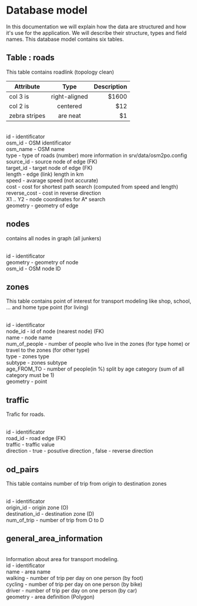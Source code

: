 <h1>Database model</h1>
<p>
    In this documentation we will explain how the data are structured and how it's use for the application. We will describe their structure, types and field names. This database model contains six tables.
</p>

<h2>Table : roads</h2>
<p>
    This table contains roadlink (topology clean)
</p>

| Attribute     | Type          | Description  |
| ------------- |:-------------:| -----:|
| col 3 is      | right-aligned | $1600 |
| col 2 is      | centered      |   $12 |
| zebra stripes | are neat      |    $1 |

<br>id - identificator
<br>osm_id - OSM identificator
<br>osm_name - OSM name
<br>type - type of roads (number) more information in srv/data/osm2po.config
<br>source_id - source node of edge (FK)
<br>target_id - target node of edge (FK)
<br>length - edge (link) length in km
<br>speed - avarage speed (not accurate)
<br>cost - cost for shortest path search (computed from speed and length)
<br>reverse_cost - cost in reverse direction
<br>X1 .. Y2 - node coordinates for A* search
<br>geometry - geometry of edge

nodes
------
contains all nodes in graph (all junkers)

<br>id - identificator
<br>geometry - geometry of node
<br>osm_id - OSM node ID

zones
-----
This table contains point of interest for transport modeling like shop, school, ... and home type point (for living)

<br>id - identificator
<br>node_id - id of node (nearest node) (FK)
<br>name - node name
<br>num_of_people - number of people who live in the zones (for type home) or travel to the zones (for other type)
<br>type - zones type
<br>subtype - zones subtype
<br>age_FROM_TO - number of people(in %) split by age category (sum of all category must be 1)
<br>geometry - point

traffic
--------
Trafic for roads.

<br>id - identificator
<br>road_id - road edge (FK)
<br>traffic - traffic value
<br>direction - true - posutive direction , false - reverse direction

od_pairs
---------
This table contains number of trip from origin to destination zones

<br>id - identificator
<br>origin_id - origin zone (O)
<br>destination_id - destination zone (D)
<br>num_of_trip - number of trip from O to D

general_area_information
------------------------
<br>Information about area for transport modeling.
<br>id - identificator
<br>name - area name
<br>walking - number of trip per day on one person (by foot)
<br>cycling - number of trip per day on one person (by bike)
<br>driver - number of trip per day on one person (by car)
<br>geometry - area definition (Polygon)